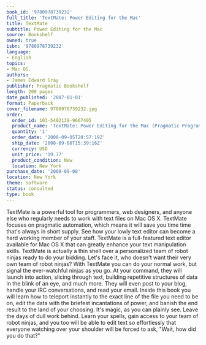 ```yaml
---
book_id: '9780978739232'
full_title: 'TextMate: Power Editing for the Mac'
title: TextMate
subtitle: Power Editing for the Mac
source: Bookshelf
owned: true
isbn: '9780978739232'
language:
- English
topics:
- Mac OS.
authors:
- James Edward Gray
publisher: Pragmatic Bookshelf
length: 200 pages
date_published: '2007-01-01'
format: Paperback
cover_filename: 9780978739232.jpg
order:
  order_id: 103-5402139-9667405
  product_name: 'TextMate: Power Editing for the Mac (Pragmatic Programmers) [Illustrated]'
  quantity: '1'
  order_date: '2008-09-05T20:57:19Z'
  ship_date: '2008-09-08T15:39:16Z'
  currency: USD
  unit_price: '19.77'
  product_condition: New
  location: New York
purchase_date: '2008-09-08'
location: New York
theme: software
status: consulted
type: book
---
```

TextMate is a powerful tool for programmers, web designers, and anyone else who regularly needs to work with text files on Mac OS X. TextMate focuses on pragmatic automation, which means it will save you time time that's always in short supply. See how your lowly text editor can become a hard working member of your staff. TextMate is a full-featured text editor available for Mac OS X that can greatly enhance your text manipulation skills. TextMate is actually a thin shell over a personalized team of robot ninjas ready to do your bidding. Let's face it, who doesn't want their very own team of robot ninjas? With TextMate you can do your normal work, but signal the ever-watchful ninjas as you go. At your command, they will launch into action, slicing through text, building repetitive structures of data in the blink of an eye, and much more. They will even post to your blog, handle your IRC conversations, and read your email. Inside this book you will learn how to teleport instantly to the exact line of the file you need to be on, edit the data with the briefest incantations of power, and banish the end result to the land of your choosing. It's magic, as you can plainly see. Leave the days of dull work behind. Learn your spells, gain access to your team of robot ninjas, and you too will be able to edit text so effortlessly that everyone watching over your shoulder will be forced to ask, "Wait, how did you do that?"
